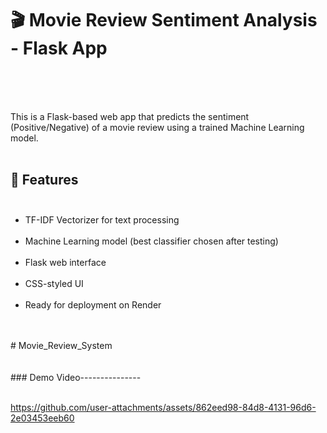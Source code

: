 # 🎬 Movie Review Sentiment Analysis - Flask App
<br>
<br>
<br>

This is a Flask-based web app that predicts the sentiment (Positive/Negative) of a movie review using a trained Machine Learning model.
<br>
<br>

## 🚀 Features<br><br>
- TF-IDF Vectorizer for text processing<br><br>
- Machine Learning model (best classifier chosen after testing)<br><br>
- Flask web interface<br><br>
- CSS-styled UI<br><br>
- Ready for deployment on Render<br><br>
<br>
#   M o v i e _ R e v i e w _ S y s t e m <br><br>
<br>
### Demo Video---------------
<br>
<br>



 
 

https://github.com/user-attachments/assets/862eed98-84d8-4131-96d6-2e03453eeb60

